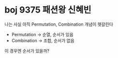 # boj 9375 패션왕 신혜빈

나는 사실 아직 Permutation, Combination 개념이 헷갈린다
* Permutation -> 순열, 순서가 있음
* Combination -> 조합, 순서가 없음

이 경우엔 순서가 있을까?


